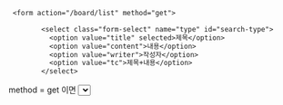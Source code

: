 
```dtd
 <form action="/board/list" method="get">

        <select class="form-select" name="type" id="search-type">
          <option value="title" selected>제목</option>
          <option value="content">내용</option>
          <option value="writer">작성자</option>
          <option value="tc">제목+내용</option>
        </select>
```
method = get 이면
<select class="form-select" name="type" id="search-type">
여기서 name 읽어서 주소의 변수 값으로 들어간다 ⭐️  
주소?type = dd& name =dd

